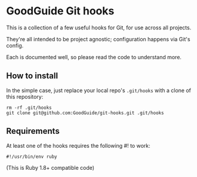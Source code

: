 <!--
  Please don't hard wrap at 80 for this file:
  Vim: set wrap linebreak formatoptions-=tc tabstop=2 softtabstop=2 shiftwidth=2:
-->

# GoodGuide Git hooks

This is a collection of a few useful hooks for Git, for use across all projects.

They're all intended to be project agnostic; configuration happens via Git's config.

Each is documented well, so please read the code to understand more.

## How to install

In the simple case, just replace your local repo's `.git/hooks` with a clone of this repository:

```shell
rm -rf .git/hooks
git clone git@github.com:GoodGuide/git-hooks.git .git/hooks
```

## Requirements

At least one of the hooks requires the following #! to work:

```
#!/usr/bin/env ruby
```

(This is Ruby 1.8+ compatible code)
